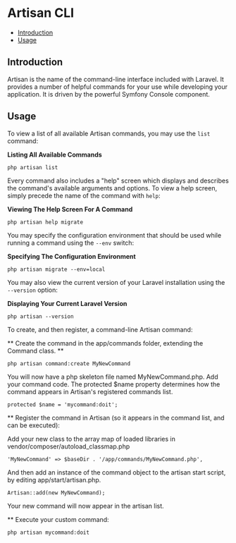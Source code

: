 # Artisan CLI

- [Introduction](#introduction)
- [Usage](#usage)

<a name="introduction"></a>
## Introduction

Artisan is the name of the command-line interface included with Laravel. It provides a number of helpful commands for your use while developing your application. It is driven by the powerful Symfony Console component.

<a name="usage"></a>
## Usage

To view a list of all available Artisan commands, you may use the `list` command:

**Listing All Available Commands**

	php artisan list

Every command also includes a "help" screen which displays and describes the command's available arguments and options. To view a help screen, simply precede the name of the command with `help`:

**Viewing The Help Screen For A Command**

	php artisan help migrate

You may specify the configuration environment that should be used while running a command using the `--env` switch:

**Specifying The Configuration Environment**

	php artisan migrate --env=local

You may also view the current version of your Laravel installation using the `--version` option:

**Displaying Your Current Laravel Version**

	php artisan --version

To create, and then register, a command-line Artisan command:

** Create the command in the app/commands folder, extending the Command class. **

	php artisan command:create MyNewCommand

You will now have a php skeleton file named MyNewCommand.php. Add your command code. The protected $name property determines how the command appears in Artisan's registered commands list.

	protected $name = 'mycommand:doit';

** Register the command in Artisan (so it appears in the command list, and can be executed):

Add your new class to the array map of loaded libraries in vendor/composer/autoload_classmap.php

	'MyNewCommand' => $baseDir . '/app/commands/MyNewCommand.php',

And then add an instance of the command object to the artisan start script, by editing app/start/artisan.php.

	Artisan::add(new MyNewCommand);

Your new command will now appear in the artisan list.

** Execute your custom command:

	php artisan mycommand:doit

